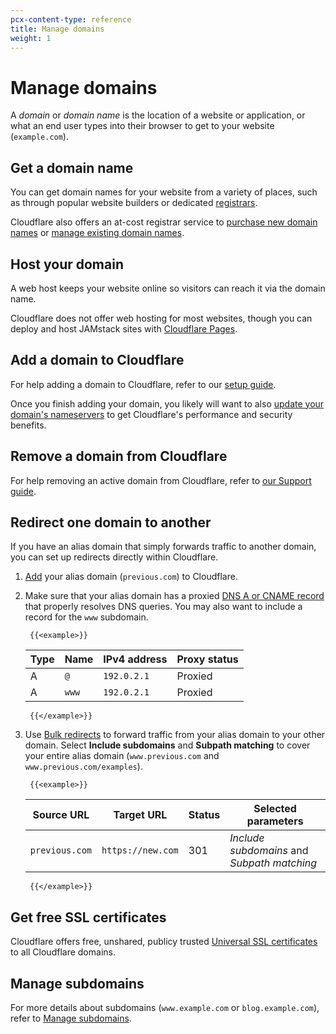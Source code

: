 ```yaml
---
pcx-content-type: reference
title: Manage domains
weight: 1
---
```


# Manage domains

A _domain_ or _domain name_ is the location of a website or application, or what an end user types into their browser to get to your website (`example.com`).

## Get a domain name

You can get domain names for your website from a variety of places, such as through popular website builders or dedicated [registrars](https://www.cloudflare.com/learning/dns/glossary/what-is-a-domain-name-registrar/).

Cloudflare also offers an at-cost registrar service to [purchase new domain names](/registrar/get-started/register-domain) or [manage existing domain names](/registrar/get-started/transfer-domain-to-cloudflare).

## Host your domain

A web host keeps your website online so visitors can reach it via the domain name.

Cloudflare does not offer web hosting for most websites, though you can deploy and host JAMstack sites with [Cloudflare Pages](/pages/).

## Add a domain to Cloudflare

For help adding a domain to Cloudflare, refer to our [setup guide](https://support.cloudflare.com/hc/articles/201720164#2YulMb5YJTVnMxgAgNWdS2).

Once you finish adding your domain, you likely will want to also [update your domain's nameservers](/dns/zone-setups/full-setup) to get Cloudflare's performance and security benefits.

## Remove a domain from Cloudflare

For help removing an active domain from Cloudflare, refer to [our Support guide](https://support.cloudflare.com/hc/articles/360033554252).

## Redirect one domain to another

If you have an alias domain that simply forwards traffic to another domain, you can set up redirects directly within Cloudflare.

1.  [Add](#add-a-domain-to-Cloudflare) your alias domain (`previous.com`) to Cloudflare.

2.  Make sure that your alias domain has a proxied [DNS A or CNAME record](/dns/manage-dns-records/how-to/create-dns-records) that properly resolves DNS queries. You may also want to include a record for the `www` subdomain.

         {{<example>}}

    | **Type** | **Name** | **IPv4 address** | **Proxy status** |
    | -------- | -------- | ---------------- | ---------------- |
    | A        | `@`      | `192.0.2.1`      | Proxied          |
    | A        | `www`    | `192.0.2.1`      | Proxied          |

         {{</example>}}

3.  Use [Bulk redirects](/rules/bulk-redirects) to forward traffic from your alias domain to your other domain. Select **Include subdomains** and **Subpath matching** to cover your entire alias domain (`www.previous.com` and `www.previous.com/examples`).

         {{<example>}}

    | **Source URL** | **Target URL**    | **Status** | **Selected parameters**                     |
    | -------------- | ----------------- | ---------- | ------------------------------------------- |
    | `previous.com` | `https://new.com` | 301        | _Include subdomains_ and _Subpath matching_ |

         {{</example>}}

## Get free SSL certificates

Cloudflare offers free, unshared, publicy trusted [Universal SSL certificates](/ssl/edge-certificates/universal-ssl) to all Cloudflare domains.

## Manage subdomains

For more details about subdomains (`www.example.com` or `blog.example.com`), refer to [Manage subdomains](/fundamentals/get-started/manage-subdomains/).
